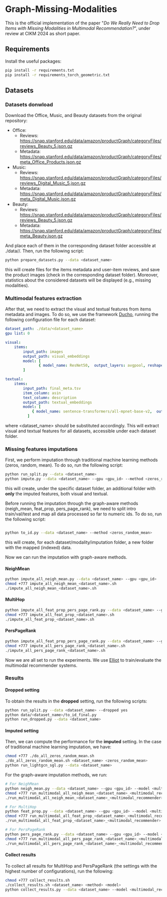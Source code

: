 # Graph-Missing-Modalities

This is the official implementation of the paper "_Do We Really Need to Drop Items with Missing Modalities in
Multimodal Recommendation?_", under review at CIKM 2024 as short paper.

## Requirements

Install the useful packages:

```sh
pip install -r requirements.txt
pip install -r requirements_torch_geometric.txt
```

## Datasets

### Datasets donwload

Download the Office, Music, and Beauty datasets from the original repository:

- Office:
  - Reviews: https://snap.stanford.edu/data/amazon/productGraph/categoryFiles/reviews_Beauty_5.json.gz
  - Metadata: https://snap.stanford.edu/data/amazon/productGraph/categoryFiles/meta_Office_Products.json.gz
- Music:
  - Reviews: https://snap.stanford.edu/data/amazon/productGraph/categoryFiles/reviews_Digital_Music_5.json.gz
  - Metadata: https://snap.stanford.edu/data/amazon/productGraph/categoryFiles/meta_Digital_Music.json.gz
- Beauty: 
  - Reviews: https://snap.stanford.edu/data/amazon/productGraph/categoryFiles/reviews_Beauty_5.json.gz
  - Metadata: https://snap.stanford.edu/data/amazon/productGraph/categoryFiles/meta_Beauty.json.gz

And place each of them in the corresponding dataset folder accessible at ./data/<dataset-name>/. Then, run the following script:

```sh
python prepare_datasets.py --data <dataset_name>
```

this will create files for the items metadata and user-item reviews, and save the product images (check in the corresponding dataset folder). Moreover, statistics about the considered datasets will be displayed (e.g., missing modalities).


### Multimodal features extraction

After that, we need to extract the visual and textual features from items metadata and images. To do so, we use the framework [Ducho](https://github.com/sisinflab/Ducho), running the following configuration file for each dataset:

```yaml
dataset_path: ./data/<dataset_name>
gpu list: 0

visual:
    items:
        input_path: images
        output_path: visual_embeddings
        model: [
               { model_name: ResNet50,  output_layers: avgpool, reshape: [224, 224], preprocessing: zscore, backend: torch},
        ]

textual:
    items:
        input_path: final_meta.tsv
        item_column: asin
        text_column: description
        output_path: textual_embeddings
        model: [
            { model_name: sentence-transformers/all-mpnet-base-v2,  output_layers: 1, clear_text: False, backend: sentence_transformers},
          ]
```

where <dataset_name> should be substituted accordingly. This will extract visual and textual features for all datasets, accessible under each dataset folder.

### Missing features imputations

First, we perform imputation through traditional machine learning methods (zeros, random, mean). To do so, run the following script:

```sh
python run_split.py --data <dataset_name>
python impute.py --data <dataset_name> --gpu <gpu_id> --method <zeros_random_mean>
```

this will create, under the specific dataset folder, an additional folder with **only** the imputed features, both visual and textual.

Before running the imputation through the graph-aware methods (neigh_mean, feat_prop, pers_page_rank), we need to split intro train/val/test and map all data processed so far to numeric ids. To do so, run the following script:

```sh

python to_id.py --data <dataset_name> --method <zeros_random_mean>
```

this will create, for each dataset/modality/imputation folder, a new folder with the mapped (indexed) data. 

Now we can run the imputation with graph-aware methods. 

#### NeighMean

```sh
python impute_all_neigh_mean.py --data <dataset_name> --gpu <gpu_id>
chmod +777 impute_all_neigh_mean_<dataset_name>.sh
./impute_all_neigh_mean_<dataset_name>.sh
```

#### MultiHop

```sh
python impute_all_feat_prop_pers_page_rank.py --data <dataset_name> --gpu <gpu_id> --method feat_prop
chmod +777 impute_all_feat_prop_<dataset_name>.sh
./impute_all_feat_prop_<dataset_name>.sh
```

#### PersPageRank

```sh
python impute_all_feat_prop_pers_page_rank.py --data <dataset_name> --gpu <gpu_id> --method pers_page_rank
chmod +777 impute_all_pers_page_rank_<dataset_name>.sh
./impute_all_pers_page_rank_<dataset_name>.sh
```

Now we are all set to run the experiments. We use [Elliot](https://github.com/sisinflab/Formal-MultiMod-Rec) to train/evaluate the multimodal recommender systems.

### Results

#### Dropped setting

To obtain the results in the **dropped** setting, run the following scripts:
```sh
python run_split.py --data <dataset_name> --dropped yes
python data/<dataset_name>/to_id_final.py
python run_dropped.py --data <dataset_name>
```

#### Imputed setting

Then, we can compute the performance for the **imputed** setting. In the case of traditional machine learning imputation, we have:

```sh
chmod +777 ./do_all_zeros_random_mean.sh
./do_all_zeros_random_mean.sh <dataset_name> <zeros_random_mean>
python run_lightgcn_sgl.py --data <dataset_name>
```

For the graph-aware imputation methods, we run:

```sh
# For NeighMean
python neigh_mean.py --data <dataset_name> --gpu <gpu_id> --model <multimodal_recommender>
chmod +777 run_multimodal_all_neigh_mean_<dataset_name>_<multimodal_recommender>.sh
./run_multimodal_all_neigh_mean_<dataset_name>_<multimodal_recommender>.sh
```

```sh
# For MultiHop
python feat_prop.py --data <dataset_name> --gpu <gpu_id> --model <multimodal_recommender>
chmod +777 run_multimodal_all_feat_prop_<dataset_name>_<multimodal_recommender>.sh
./run_multimodal_all_feat_prop_<dataset_name>_<multimodal_recommender>.sh
```

```sh
# For PersPageRank
python pers_page_rank.py --data <dataset_name> --gpu <gpu_id> --model <multimodal_recommender>
chmod +777 run_multimodal_all_pers_page_rank_<dataset_name>_<multimodal_recommender>.sh
./run_multimodal_all_pers_page_rank_<dataset_name>_<multimodal_recommender>.sh
```

#### Collect results

To collect all results for MultiHop and PersPageRank (the settings with the highest number of configurations), run the following:
```sh
chmod +777 collect_results.sh
./collect_results.sh <dataset_name> <method> <model>
python collect_results.py --data <dataset_name> --model <multimodal_recommender> --method <method> --metric <metric_name>
```